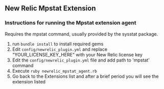 ## New Relic Mpstat Extension

### Instructions for running the Mpstat extension agent

Requires the mpstat command, usually provided by the sysstat package.

1. run `bundle install` to install required gems
2. Edit `config/newrelic_plugin.yml` and replace "YOUR_LICENSE_KEY_HERE" with your New Relic license key
3. Edit the `config/newrelic_plugin.yml` file and add path to 'mpstat' command
4. Execute `ruby newrelic_mpstat_agent.rb`
5. Go back to the Extensions list and after a brief period you will see the extension listed

